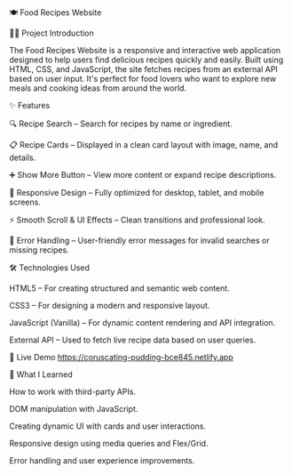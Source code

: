 🍽️ Food Recipes Website

🧑‍🍳 Project Introduction

The Food Recipes Website is a responsive and interactive web application designed to help users find delicious recipes quickly and easily. Built using HTML, CSS, and JavaScript, the site fetches recipes from an external API based on user input. It's perfect for food lovers who want to explore new meals and cooking ideas from around the world.

✨ Features

🔍 Recipe Search – Search for recipes by name or ingredient.

📋 Recipe Cards – Displayed in a clean card layout with image, name, and details.

➕ Show More Button – View more content or expand recipe descriptions.

📱 Responsive Design – Fully optimized for desktop, tablet, and mobile screens.

⚡ Smooth Scroll & UI Effects – Clean transitions and professional look.

📂 Error Handling – User-friendly error messages for invalid searches or missing recipes.

🛠️ Technologies Used

HTML5 – For creating structured and semantic web content.

CSS3 – For designing a modern and responsive layout.

JavaScript (Vanilla) – For dynamic content rendering and API integration.

External API – Used to fetch live recipe data based on user queries.

🚀 Live Demo https://coruscating-pudding-bce845.netlify.app

🧠 What I Learned

How to work with third-party APIs.

DOM manipulation with JavaScript.

Creating dynamic UI with cards and user interactions.

Responsive design using media queries and Flex/Grid.

Error handling and user experience improvements.
